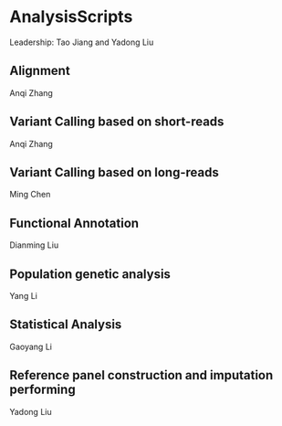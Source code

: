 # AnalysisScripts

Leadership: Tao Jiang and Yadong Liu

## Alignment 
Anqi Zhang

## Variant Calling based on short-reads
Anqi Zhang

## Variant Calling based on long-reads
Ming Chen

## Functional Annotation
Dianming Liu

## Population genetic analysis
Yang Li

## Statistical Analysis
Gaoyang Li

## Reference panel construction and imputation performing
Yadong Liu

